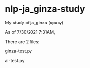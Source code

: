 # nlp-ja_ginza-study
My study of ja_ginza (spacy) 

As of 7/30/2021 7:31AM,

There are 2 files:

ginza-test.py

ai-test.py
